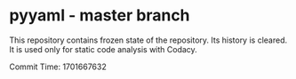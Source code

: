 # pyyaml - master branch

This repository contains frozen state of the repository.
Its history is cleared. It is used only for static code
analysis with Codacy.

Commit Time: 1701667632